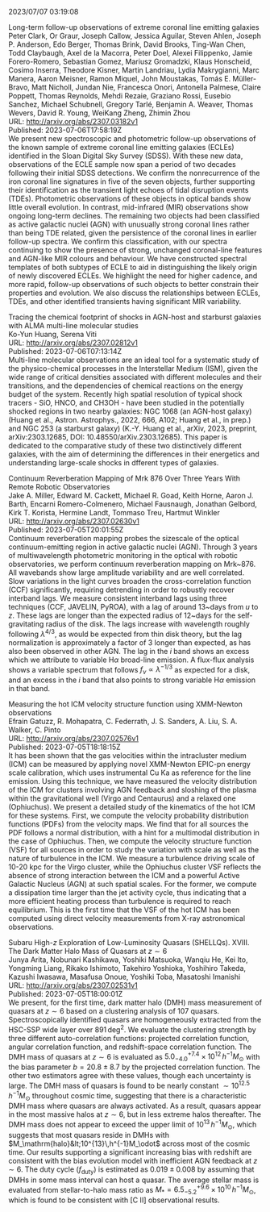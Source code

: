 2023/07/07 03:19:08  

Long-term follow-up observations of extreme coronal line emitting
  galaxies  
Peter Clark, Or Graur, Joseph Callow, Jessica Aguilar, Steven Ahlen, Joseph P. Anderson, Edo Berger, Thomas Brink, David Brooks, Ting-Wan Chen, Todd Claybaugh, Axel de la Macorra, Peter Doel, Alexei Filippenko, Jamie Forero-Romero, Sebastian Gomez, Mariusz Gromadzki, Klaus Honscheid, Cosimo Inserra, Theodore Kisner, Martin Landriau, Lydia Makrygianni, Marc Manera, Aaron Meisner, Ramon Miquel, John Moustakas, Tomás E. Müller-Bravo, Matt Nicholl, Jundan Nie, Francesca Onori, Antonella Palmese, Claire Poppett, Thomas Reynolds, Mehdi Rezaie, Graziano Rossi, Eusebio Sanchez, Michael Schubnell, Gregory Tarlé, Benjamin A. Weaver, Thomas Wevers, David R. Young, WeiKang Zheng, Zhimin Zhou  
URL: http://arxiv.org/abs/2307.03182v1  
Published: 2023-07-06T17:58:19Z  
  We present new spectroscopic and photometric follow-up observations of the known sample of extreme coronal line emitting galaxies (ECLEs) identified in the Sloan Digital Sky Survey (SDSS). With these new data, observations of the ECLE sample now span a period of two decades following their initial SDSS detections. We confirm the nonrecurrence of the iron coronal line signatures in five of the seven objects, further supporting their identification as the transient light echoes of tidal disruption events (TDEs). Photometric observations of these objects in optical bands show little overall evolution. In contrast, mid-infrared (MIR) observations show ongoing long-term declines. The remaining two objects had been classified as active galactic nuclei (AGN) with unusually strong coronal lines rather than being TDE related, given the persistence of the coronal lines in earlier follow-up spectra. We confirm this classification, with our spectra continuing to show the presence of strong, unchanged coronal-line features and AGN-like MIR colours and behaviour. We have constructed spectral templates of both subtypes of ECLE to aid in distinguishing the likely origin of newly discovered ECLEs. We highlight the need for higher cadence, and more rapid, follow-up observations of such objects to better constrain their properties and evolution. We also discuss the relationships between ECLEs, TDEs, and other identified transients having significant MIR variability.   

Tracing the chemical footprint of shocks in AGN-host and starburst
  galaxies with ALMA multi-line molecular studies  
Ko-Yun Huang, Serena Viti  
URL: http://arxiv.org/abs/2307.02812v1  
Published: 2023-07-06T07:13:14Z  
  Multi-line molecular observations are an ideal tool for a systematic study of the physico-chemical processes in the Interstellar Medium (ISM), given the wide range of critical densities associated with different molecules and their transitions, and the dependencies of chemical reactions on the energy budget of the system. Recently high spatial resolution of typical shock tracers - SiO, HNCO, and CH3OH - have been studied in the potentially shocked regions in two nearby galaxies: NGC 1068 (an AGN-host galaxy) (Huang et al., Astron. Astrophys., 2022, 666, A102; Huang et al., in prep.) and NGC 253 (a starburst galaxy) (K.-Y. Huang et al., arXiv, 2023, preprint, arXiv:2303.12685, DOI: 10.48550/arXiv.2303.12685). This paper is dedicated to the comparative study of these two distinctively different galaxies, with the aim of determining the differences in their energetics and understanding large-scale shocks in dfferent types of galaxies.   

Continuum Reverberation Mapping of Mrk 876 Over Three Years With Remote
  Robotic Observatories  
Jake A. Miller, Edward M. Cackett, Michael R. Goad, Keith Horne, Aaron J. Barth, Encarni Romero-Colmenero, Michael Fausnaugh, Jonathan Gelbord, Kirk T. Korista, Hermine Landt, Tommaso Treu, Hartmut Winkler  
URL: http://arxiv.org/abs/2307.02630v1  
Published: 2023-07-05T20:01:55Z  
  Continuum reverberation mapping probes the sizescale of the optical continuum-emitting region in active galactic nuclei (AGN). Through 3 years of multiwavelength photometric monitoring in the optical with robotic observatories, we perform continuum reverberation mapping on Mrk~876. All wavebands show large amplitude variability and are well correlated. Slow variations in the light curves broaden the cross-correlation function (CCF) significantly, requiring detrending in order to robustly recover interband lags. We measure consistent interband lags using three techniques (CCF, JAVELIN, PyROA), with a lag of around 13~days from $u$ to $z$. These lags are longer than the expected radius of 12~days for the self-gravitating radius of the disk. The lags increase with wavelength roughly following $\lambda^{4/3}$, as would be expected from thin disk theory, but the lag normalization is approximately a factor of 3 longer than expected, as has also been observed in other AGN. The lag in the $i$ band shows an excess which we attribute to variable H$\alpha$ broad-line emission. A flux-flux analysis shows a variable spectrum that follows $f_\nu \propto \lambda^{-1/3}$ as expected for a disk, and an excess in the $i$ band that also points to strong variable H$\alpha$ emission in that band.   

Measuring the hot ICM velocity structure function using XMM-Newton
  observations  
Efrain Gatuzz, R. Mohapatra, C. Federrath, J. S. Sanders, A. Liu, S. A. Walker, C. Pinto  
URL: http://arxiv.org/abs/2307.02576v1  
Published: 2023-07-05T18:18:15Z  
  It has been shown that the gas velocities within the intracluster medium (ICM) can be measured by applying novel XMM-Newton EPIC-pn energy scale calibration, which uses instrumental Cu Ka as reference for the line emission. Using this technique, we have measured the velocity distribution of the ICM for clusters involving AGN feedback and sloshing of the plasma within the gravitational well (Virgo and Centaurus) and a relaxed one (Ophiuchus). We present a detailed study of the kinematics of the hot ICM for these systems. First, we compute the velocity probability distribution functions (PDFs) from the velocity maps. We find that for all sources the PDF follows a normal distribution, with a hint for a multimodal distribution in the case of Ophiuchus. Then, we compute the velocity structure function (VSF) for all sources in order to study the variation with scale as well as the nature of turbulence in the ICM. We measure a turbulence driving scale of 10-20 kpc for the Virgo cluster, while the Ophiuchus cluster VSF reflects the absence of strong interaction between the ICM and a powerful Active Galactic Nucleus (AGN) at such spatial scales. For the former, we compute a dissipation time larger than the jet activity cycle, thus indicating that a more efficient heating process than turbulence is required to reach equilibrium. This is the first time that the VSF of the hot ICM has been computed using direct velocity measurements from X-ray astronomical observations.   

Subaru High-$z$ Exploration of Low-Luminosity Quasars (SHELLQs). XVIII.
  The Dark Matter Halo Mass of Quasars at $z\sim6$  
Junya Arita, Nobunari Kashikawa, Yoshiki Matsuoka, Wanqiu He, Kei Ito, Yongming Liang, Rikako Ishimoto, Takehiro Yoshioka, Yoshihiro Takeda, Kazushi Iwasawa, Masafusa Onoue, Yoshiki Toba, Masatoshi Imanishi  
URL: http://arxiv.org/abs/2307.02531v1  
Published: 2023-07-05T18:00:01Z  
  We present, for the first time, dark matter halo (DMH) mass measurement of quasars at $z\sim6$ based on a clustering analysis of 107 quasars. Spectroscopically identified quasars are homogeneously extracted from the HSC-SSP wide layer over $891\,\mathrm{deg^2}$. We evaluate the clustering strength by three different auto-correlation functions: projected correlation function, angular correlation function, and redshift-space correlation function. The DMH mass of quasars at $z\sim6$ is evaluated as $5.0_{-4.0}^{+7.4}\times10^{12}\,h^{-1}M_\odot$ with the bias parameter $b=20.8\pm8.7$ by the projected correlation function. The other two estimators agree with these values, though each uncertainty is large. The DMH mass of quasars is found to be nearly constant $\sim10^{12.5}\,h^{-1}M_\odot$ throughout cosmic time, suggesting that there is a characteristic DMH mass where quasars are always activated. As a result, quasars appear in the most massive halos at $z \sim 6$, but in less extreme halos thereafter. The DMH mass does not appear to exceed the upper limit of $10^{13}\,h^{-1}M_\odot$, which suggests that most quasars reside in DMHs with $M_\mathrm{halo}&lt;10^{13}\,h^{-1}M_\odot$ across most of the cosmic time. Our results supporting a significant increasing bias with redshift are consistent with the bias evolution model with inefficient AGN feedback at $z\sim6$. The duty cycle ($f_\mathrm{duty}$) is estimated as $0.019\pm0.008$ by assuming that DMHs in some mass interval can host a quasar. The average stellar mass is evaluated from stellar-to-halo mass ratio as $M_*=6.5_{-5.2}^{+9.6}\times10^{10}\,h^{-1}M_\odot$, which is found to be consistent with [C II] observational results.   

